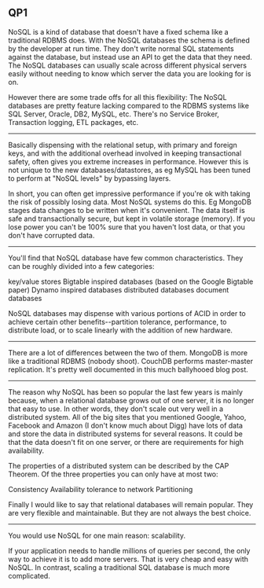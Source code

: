 ## QP1

NoSQL is a kind of database that doesn't have a fixed schema like a traditional RDBMS does. With the NoSQL databases the schema is defined by the developer at run time. They don't write normal SQL statements against the database, but instead use an API to get the data that they need. The NoSQL databases can usually scale across different physical servers easily without needing to know which server the data you are looking for is on.

However there are some trade offs for all this flexibility: The NoSQL databases are pretty feature lacking compared to the RDBMS systems like SQL Server, Oracle, DB2, MySQL, etc. There's no Service Broker, Transaction logging, ETL packages, etc.

---

Basically dispensing with the relational setup, with primary and foreign keys, and with the additional overhead involved in keeping transactional safety, often gives you extreme increases in performance. However this is not unique to the new databases/datastores, as eg MySQL has been tuned to perform at "NoSQL levels" by bypassing layers.

In short, you can often get impressive performance if you're ok with taking the risk of possibly losing data. Most NoSQL systems do this. Eg MongoDB stages data changes to be written when it's convenient. The data itself is safe and transactionally secure, but kept in volatile storage (memory). If you lose power you can't be 100% sure that you haven't lost data, or that you don't have corrupted data.

---

You'll find that NoSQL database have few common characteristics. They can be roughly divided into a few categories:

key/value stores
Bigtable inspired databases (based on the Google Bigtable paper)
Dynamo inspired databases
distributed databases
document databases

NoSQL databases may dispense with various portions of ACID in order to achieve certain other benefits--partition tolerance, performance, to distribute load, or to scale linearly with the addition of new hardware.

---

There are a lot of differences between the two of them. MongoDB is more like a traditional RDBMS (nobody shoot). CouchDB performs master-master replication. It's pretty well documented in this much ballyhooed blog post.

---

The reason why NoSQL has been so popular the last few years is mainly because, when a relational database grows out of one server, it is no longer that easy to use. In other words, they don't scale out very well in a distributed system. All of the big sites that you mentioned Google, Yahoo, Facebook and Amazon (I don't know much about Digg) have lots of data and store the data in distributed systems for several reasons. It could be that the data doesn't fit on one server, or there are requirements for high availability.

The properties of a distributed system can be described by the CAP Theorem. Of the three properties you can only have at most two:

C​onsistency
A​vailability
tolerance to network P​artitioning

Finally I would like to say that relational databases will remain popular. They are very flexible and maintainable. But they are not always the best choice.

---

You would use NoSQL for one main reason: scalability.

If your application needs to handle millions of queries per second, the only way to achieve it is to add more servers. That is very cheap and easy with NoSQL. In contrast, scaling a traditional SQL database is much more complicated.